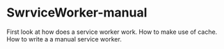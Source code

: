 # SwrviceWorker-manual
First look at how does a service worker work. How to make use of cache. How to write a a manual service worker. 
